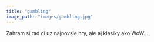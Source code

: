 ```yaml
---
title: "gambling"
image_path: "images/gambling.jpg"
---
```

Zahram si rad ci uz najnovsie hry, ale aj klasiky ako WoW...


